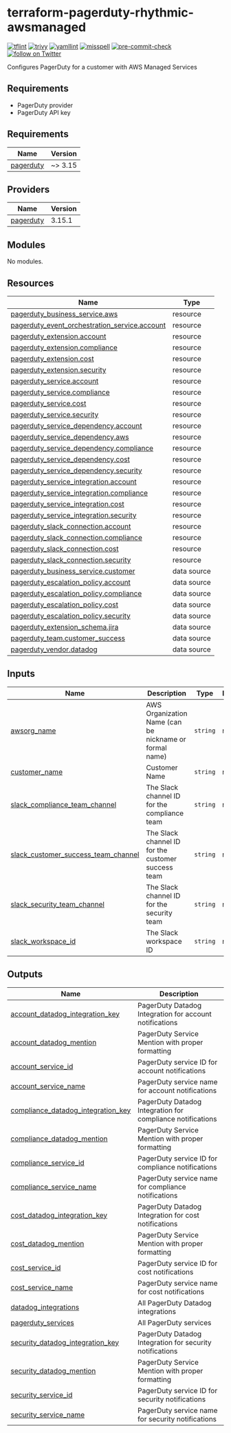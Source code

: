 # terraform-pagerduty-rhythmic-awsmanaged
[![tflint](https://github.com/rhythmictech/terraform-pagerduty-rhythmic-awsmanaged/actions/workflows/tflint.yaml/badge.svg)](https://github.com/rhythmictech/terraform-pagerduty-rhythmic-awsmanaged/actions/workflows/tflint.yaml)
[![trivy](https://github.com/rhythmictech/terraform-pagerduty-rhythmic-awsmanaged/actions/workflows/trivy.yaml/badge.svg)](https://github.com/rhythmictech/terraform-pagerduty-rhythmic-awsmanaged/actions/workflows/trivy.yaml)
[![yamllint](https://github.com/rhythmictech/terraform-pagerduty-rhythmic-awsmanaged/actions/workflows/yamllint.yaml/badge.svg)](https://github.com/rhythmictech/terraform-pagerduty-rhythmic-awsmanaged/actions/workflows/yamllint.yaml)
[![misspell](https://github.com/rhythmictech/terraform-pagerduty-rhythmic-awsmanaged/actions/workflows/misspell.yaml/badge.svg)](https://github.com/rhythmictech/terraform-pagerduty-rhythmic-awsmanaged/actions/workflows/misspell.yaml)
[![pre-commit-check](https://github.com/rhythmictech/terraform-pagerduty-rhythmic-awsmanaged/actions/workflows/pre-commit.yaml/badge.svg)](https://github.com/rhythmictech/terraform-pagerduty-rhythmic-awsmanaged/actions/workflows/pre-commit.yaml)
<a href="https://twitter.com/intent/follow?screen_name=RhythmicTech"><img src="https://img.shields.io/twitter/follow/RhythmicTech?style=social&logo=twitter" alt="follow on Twitter"></a>

Configures PagerDuty for a customer with AWS Managed Services

## Requirements
* PagerDuty provider
* PagerDuty API key

<!-- BEGINNING OF PRE-COMMIT-TERRAFORM DOCS HOOK -->
## Requirements

| Name | Version |
|------|---------|
| <a name="requirement_pagerduty"></a> [pagerduty](#requirement\_pagerduty) | ~> 3.15 |

## Providers

| Name | Version |
|------|---------|
| <a name="provider_pagerduty"></a> [pagerduty](#provider\_pagerduty) | 3.15.1 |

## Modules

No modules.

## Resources

| Name | Type |
|------|------|
| [pagerduty_business_service.aws](https://registry.terraform.io/providers/PagerDuty/pagerduty/latest/docs/resources/business_service) | resource |
| [pagerduty_event_orchestration_service.account](https://registry.terraform.io/providers/PagerDuty/pagerduty/latest/docs/resources/event_orchestration_service) | resource |
| [pagerduty_extension.account](https://registry.terraform.io/providers/PagerDuty/pagerduty/latest/docs/resources/extension) | resource |
| [pagerduty_extension.compliance](https://registry.terraform.io/providers/PagerDuty/pagerduty/latest/docs/resources/extension) | resource |
| [pagerduty_extension.cost](https://registry.terraform.io/providers/PagerDuty/pagerduty/latest/docs/resources/extension) | resource |
| [pagerduty_extension.security](https://registry.terraform.io/providers/PagerDuty/pagerduty/latest/docs/resources/extension) | resource |
| [pagerduty_service.account](https://registry.terraform.io/providers/PagerDuty/pagerduty/latest/docs/resources/service) | resource |
| [pagerduty_service.compliance](https://registry.terraform.io/providers/PagerDuty/pagerduty/latest/docs/resources/service) | resource |
| [pagerduty_service.cost](https://registry.terraform.io/providers/PagerDuty/pagerduty/latest/docs/resources/service) | resource |
| [pagerduty_service.security](https://registry.terraform.io/providers/PagerDuty/pagerduty/latest/docs/resources/service) | resource |
| [pagerduty_service_dependency.account](https://registry.terraform.io/providers/PagerDuty/pagerduty/latest/docs/resources/service_dependency) | resource |
| [pagerduty_service_dependency.aws](https://registry.terraform.io/providers/PagerDuty/pagerduty/latest/docs/resources/service_dependency) | resource |
| [pagerduty_service_dependency.compliance](https://registry.terraform.io/providers/PagerDuty/pagerduty/latest/docs/resources/service_dependency) | resource |
| [pagerduty_service_dependency.cost](https://registry.terraform.io/providers/PagerDuty/pagerduty/latest/docs/resources/service_dependency) | resource |
| [pagerduty_service_dependency.security](https://registry.terraform.io/providers/PagerDuty/pagerduty/latest/docs/resources/service_dependency) | resource |
| [pagerduty_service_integration.account](https://registry.terraform.io/providers/PagerDuty/pagerduty/latest/docs/resources/service_integration) | resource |
| [pagerduty_service_integration.compliance](https://registry.terraform.io/providers/PagerDuty/pagerduty/latest/docs/resources/service_integration) | resource |
| [pagerduty_service_integration.cost](https://registry.terraform.io/providers/PagerDuty/pagerduty/latest/docs/resources/service_integration) | resource |
| [pagerduty_service_integration.security](https://registry.terraform.io/providers/PagerDuty/pagerduty/latest/docs/resources/service_integration) | resource |
| [pagerduty_slack_connection.account](https://registry.terraform.io/providers/PagerDuty/pagerduty/latest/docs/resources/slack_connection) | resource |
| [pagerduty_slack_connection.compliance](https://registry.terraform.io/providers/PagerDuty/pagerduty/latest/docs/resources/slack_connection) | resource |
| [pagerduty_slack_connection.cost](https://registry.terraform.io/providers/PagerDuty/pagerduty/latest/docs/resources/slack_connection) | resource |
| [pagerduty_slack_connection.security](https://registry.terraform.io/providers/PagerDuty/pagerduty/latest/docs/resources/slack_connection) | resource |
| [pagerduty_business_service.customer](https://registry.terraform.io/providers/PagerDuty/pagerduty/latest/docs/data-sources/business_service) | data source |
| [pagerduty_escalation_policy.account](https://registry.terraform.io/providers/PagerDuty/pagerduty/latest/docs/data-sources/escalation_policy) | data source |
| [pagerduty_escalation_policy.compliance](https://registry.terraform.io/providers/PagerDuty/pagerduty/latest/docs/data-sources/escalation_policy) | data source |
| [pagerduty_escalation_policy.cost](https://registry.terraform.io/providers/PagerDuty/pagerduty/latest/docs/data-sources/escalation_policy) | data source |
| [pagerduty_escalation_policy.security](https://registry.terraform.io/providers/PagerDuty/pagerduty/latest/docs/data-sources/escalation_policy) | data source |
| [pagerduty_extension_schema.jira](https://registry.terraform.io/providers/PagerDuty/pagerduty/latest/docs/data-sources/extension_schema) | data source |
| [pagerduty_team.customer_success](https://registry.terraform.io/providers/PagerDuty/pagerduty/latest/docs/data-sources/team) | data source |
| [pagerduty_vendor.datadog](https://registry.terraform.io/providers/PagerDuty/pagerduty/latest/docs/data-sources/vendor) | data source |

## Inputs

| Name | Description | Type | Default | Required |
|------|-------------|------|---------|:--------:|
| <a name="input_awsorg_name"></a> [awsorg\_name](#input\_awsorg\_name) | AWS Organization Name (can be nickname or formal name) | `string` | n/a | yes |
| <a name="input_customer_name"></a> [customer\_name](#input\_customer\_name) | Customer Name | `string` | n/a | yes |
| <a name="input_slack_compliance_team_channel"></a> [slack\_compliance\_team\_channel](#input\_slack\_compliance\_team\_channel) | The Slack channel ID for the compliance team | `string` | n/a | yes |
| <a name="input_slack_customer_success_team_channel"></a> [slack\_customer\_success\_team\_channel](#input\_slack\_customer\_success\_team\_channel) | The Slack channel ID for the customer success team | `string` | n/a | yes |
| <a name="input_slack_security_team_channel"></a> [slack\_security\_team\_channel](#input\_slack\_security\_team\_channel) | The Slack channel ID for the security team | `string` | n/a | yes |
| <a name="input_slack_workspace_id"></a> [slack\_workspace\_id](#input\_slack\_workspace\_id) | The Slack workspace ID | `string` | n/a | yes |

## Outputs

| Name | Description |
|------|-------------|
| <a name="output_account_datadog_integration_key"></a> [account\_datadog\_integration\_key](#output\_account\_datadog\_integration\_key) | PagerDuty Datadog Integration for account notifications |
| <a name="output_account_datadog_mention"></a> [account\_datadog\_mention](#output\_account\_datadog\_mention) | PagerDuty Service Mention with proper formatting |
| <a name="output_account_service_id"></a> [account\_service\_id](#output\_account\_service\_id) | PagerDuty service ID for account notifications |
| <a name="output_account_service_name"></a> [account\_service\_name](#output\_account\_service\_name) | PagerDuty service name for account notifications |
| <a name="output_compliance_datadog_integration_key"></a> [compliance\_datadog\_integration\_key](#output\_compliance\_datadog\_integration\_key) | PagerDuty Datadog Integration for compliance notifications |
| <a name="output_compliance_datadog_mention"></a> [compliance\_datadog\_mention](#output\_compliance\_datadog\_mention) | PagerDuty Service Mention with proper formatting |
| <a name="output_compliance_service_id"></a> [compliance\_service\_id](#output\_compliance\_service\_id) | PagerDuty service ID for compliance notifications |
| <a name="output_compliance_service_name"></a> [compliance\_service\_name](#output\_compliance\_service\_name) | PagerDuty service name for compliance notifications |
| <a name="output_cost_datadog_integration_key"></a> [cost\_datadog\_integration\_key](#output\_cost\_datadog\_integration\_key) | PagerDuty Datadog Integration for cost notifications |
| <a name="output_cost_datadog_mention"></a> [cost\_datadog\_mention](#output\_cost\_datadog\_mention) | PagerDuty Service Mention with proper formatting |
| <a name="output_cost_service_id"></a> [cost\_service\_id](#output\_cost\_service\_id) | PagerDuty service ID for cost notifications |
| <a name="output_cost_service_name"></a> [cost\_service\_name](#output\_cost\_service\_name) | PagerDuty service name for cost notifications |
| <a name="output_datadog_integrations"></a> [datadog\_integrations](#output\_datadog\_integrations) | All PagerDuty Datadog integrations |
| <a name="output_pagerduty_services"></a> [pagerduty\_services](#output\_pagerduty\_services) | All PagerDuty services |
| <a name="output_security_datadog_integration_key"></a> [security\_datadog\_integration\_key](#output\_security\_datadog\_integration\_key) | PagerDuty Datadog Integration for security notifications |
| <a name="output_security_datadog_mention"></a> [security\_datadog\_mention](#output\_security\_datadog\_mention) | PagerDuty Service Mention with proper formatting |
| <a name="output_security_service_id"></a> [security\_service\_id](#output\_security\_service\_id) | PagerDuty service ID for security notifications |
| <a name="output_security_service_name"></a> [security\_service\_name](#output\_security\_service\_name) | PagerDuty service name for security notifications |
<!-- END OF PRE-COMMIT-TERRAFORM DOCS HOOK -->
